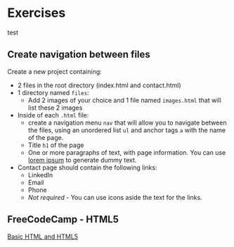 # Exercises
test

## Create navigation between files

Create a new project containing:

- 2 files in the root directory (index.html and contact.html)
- 1 directory named `files`:
  - Add 2 images of your choice and 1 file named `images.html` that will list these 2 images
- Inside of each `.html` file:
  - create a navigation menu `nav` that will allow you to navigate between the files, using an unordered list `ul` and anchor tags `a` with the name of the page.
  - Title `h1` of the page
  - One or more paragraphs of text, with page information. You can use [lorem ipsum](https://www.lipsum.com/) to generate dummy text.
- Contact page should contain the following links:
  - LinkedIn
  - Email
  - Phone
  - _Not required_ - You can use icons aside the text for the links.

## FreeCodeCamp - HTML5

[Basic HTML and HTML5](https://www.freecodecamp.org/learn/responsive-web-design/basic-html-and-html5/)
